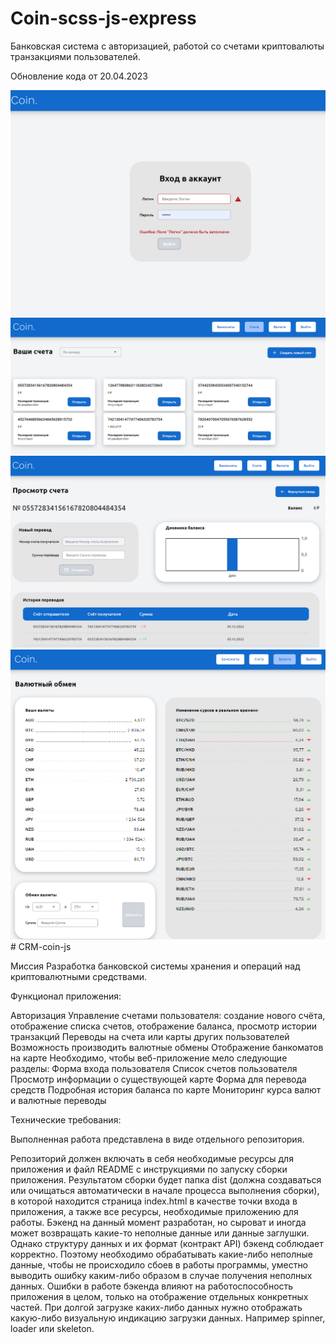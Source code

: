 # Coin-scss-js-express
Банковская система с авторизацией, работой со счетами криптовалюты транзакциями пользователей.

Обновление кода от 20.04.2023


![Login preview](./preview/login.png)
![Accounts preview](./preview/accounts.png)
![Account preview](./preview/account.png)
![Currency preview](./preview/currency.png)# CRM-coin-js

Миссия 
Разработка банковской системы хранения и операций над криптовалютными средствами. 

 
Функционал приложения:

Авторизация 
Управление счетами пользователя: создание нового счёта, отображение списка  счетов, отображение баланса, просмотр истории транзакций 
Переводы на счета или карты других пользователей 
Возможность производить валютные обмены 
Отображение банкоматов на карте 
Необходимо, чтобы веб-приложение мело следующие разделы: Форма входа пользователя 
Список счетов пользователя 
Просмотр информации о существующей карте 
Форма для перевода средств 
Подробная история баланса по карте 
Мониторинг курса валют и валютные переводы 
 

Технические требования:

Выполненная работа представлена в виде отдельного репозитория.

Репозиторий должен включать в себя необходимые ресурсы для приложения и файл README с инструкциями по запуску сборки приложения. 
Результатом сборки будет папка dist (должна создаваться или очищаться автоматически в начале процесса выполнения сборки), в которой находится страница index.html в качестве точки входа в приложения, а также все ресурсы, необходимые приложению для работы. 
Бэкенд на данный момент разработан, но сыроват и иногда может возвращать какие-то неполные данные или данные заглушки. 
Однако структуру данных и их формат (контракт API) бэкенд соблюдает корректно. Поэтому необходимо обрабатывать какие-либо неполные данные, чтобы не происходило сбоев в работы программы, уместно выводить ошибку каким-либо образом в случае получения неполных данных. Ошибки в работе бэкенда влияют на работоспособность приложения в целом, только на отображение отдельных конкретных частей. При долгой загрузке каких-либо данных нужно отображать какую-либо визуальную индикацию загрузки данных. Например spinner, loader или skeleton.

